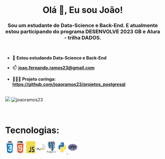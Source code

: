 <h1 align="center">Olá 👋, Eu sou João!</h1>
<h3 align="center">Sou um estudante de Data-Science e Back-End. E atualmente estou participando do programa DESENVOLVE 2023 GB e Alura - trilha DADOS.</h3>

<br>

- 🌱 **Estou estudando Data-Science e Back-End**

- 📫 **joao.fernando.ramos23@gmail.com**

- 🧑🏽‍💻 **Projeto coringa: https://github.com/joaoramos23/projetos_postgresql**

<br>

<div>
<img height="180em" src="https://github-readme-stats.vercel.app/api?username=joaoramos23&show_icons=true&theme=dracula"/>
<img height="180em" src="https://github-readme-stats.vercel.app/api/top-langs?username=joaoramos23&show_icons=true&locale=en&layout=compact&theme=dracula" alt="joaoramos23" />
<div>

<br>
<br>

# Tecnologias:



<div style="display: inline_block">

<a align="center" href="https://www.w3schools.com/css/" target="_blank" rel="noreferrer"> <img src="https://raw.githubusercontent.com/devicons/devicon/master/icons/css3/css3-original-wordmark.svg" alt="css3" width="30" height="40"/></a>
<a align="center" href="https://www.w3.org/html/" target="_blank" rel="noreferrer"> <img src="https://raw.githubusercontent.com/devicons/devicon/master/icons/html5/html5-original-wordmark.svg" alt="html5" width="30" height="40"/></a>
<a align="center" href="https://developer.mozilla.org/en-US/docs/Web/JavaScript" target="_blank" rel="noreferrer"> <img src="https://raw.githubusercontent.com/devicons/devicon/master/icons/javascript/javascript-original.svg" alt="javascript" width="30" height="40"/></a> 
<a align="center" href="https://www.mysql.com/" target="_blank" rel="noreferrer"><img src="https://raw.githubusercontent.com/devicons/devicon/master/icons/mysql/mysql-original-wordmark.svg" alt="mysql" width="30" height="40"/></a>
<a align="center" href="https://www.postgresql.org" target="_blank" rel="noreferrer"> <img src="https://raw.githubusercontent.com/devicons/devicon/master/icons/postgresql/postgresql-original-wordmark.svg" alt="postgresql" width="30" height="40"/></a>
<a align="center" href="https://www.python.org" target="_blank" rel="noreferrer"> <img src="https://raw.githubusercontent.com/devicons/devicon/master/icons/python/python-original.svg" alt="python" width="30" height="40"/> </a> 
<a align="center" href="https://www.php.net" target="_blank" rel="noreferrer"> <img src="https://raw.githubusercontent.com/devicons/devicon/master/icons/php/php-original.svg" alt="php" width="30" height="40"/></a> 

</div>


